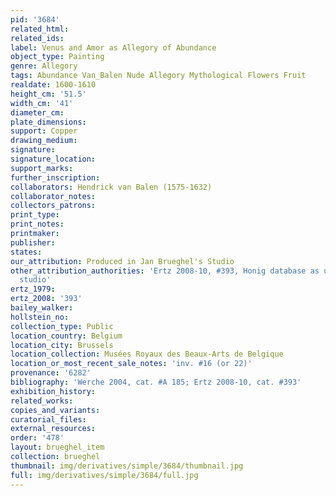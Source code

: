 ```yaml
---
pid: '3684'
related_html: 
related_ids: 
label: Venus and Amor as Allegory of Abundance
object_type: Painting
genre: Allegory
tags: Abundance Van_Balen Nude Allegory Mythological Flowers Fruit
realdate: 1600-1610
height_cm: '51.5'
width_cm: '41'
diameter_cm: 
plate_dimensions: 
support: Copper
drawing_medium: 
signature: 
signature_location: 
support_marks: 
further_inscription: 
collaborators: Hendrick van Balen (1575-1632)
collaborator_notes: 
collectors_patrons: 
print_type: 
print_notes: 
printmaker: 
publisher: 
states: 
our_attribution: Produced in Jan Brueghel's Studio
other_attribution_authorities: 'Ertz 2008-10, #393, Honig database as uncertain, possibly
  studio'
ertz_1979: 
ertz_2008: '393'
bailey_walker: 
hollstein_no: 
collection_type: Public
location_country: Belgium
location_city: Brussels
location_collection: Musées Royaux des Beaux-Arts de Belgique
location_or_most_recent_sale_notes: 'inv. #16 (or 22)'
provenance: '6282'
bibliography: 'Werche 2004, cat. #A 185; Ertz 2008-10, cat. #393'
exhibition_history: 
related_works: 
copies_and_variants: 
curatorial_files: 
external_resources: 
order: '478'
layout: brueghel_item
collection: brueghel
thumbnail: img/derivatives/simple/3684/thumbnail.jpg
full: img/derivatives/simple/3684/full.jpg
---
```

